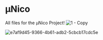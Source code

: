 # μNico
All files for the μNico Project!
![1 - Copy](https://github.com/atulravi/micro-nico/assets/70395057/8e176471-ccf4-4947-aecb-193968607a21)

![e7af9d45-9366-4b61-adb2-5cbcb17cdc5e](https://github.com/AtrivaTECH/munico/assets/70395057/b16a0331-8064-4057-a3b7-c6ea8e7c1d78)
